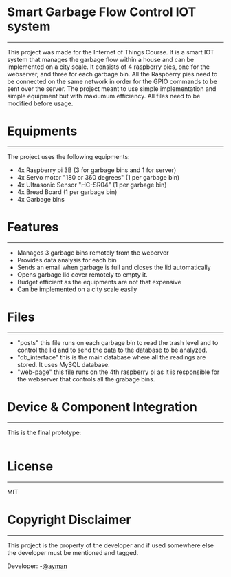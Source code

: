 #  Smart Garbage Flow Control IOT system
---
This project was made for the Internet of Things Course. It is a smart IOT system that manages the garbage flow within a house and can be implemented on a city scale. It consists of 4 raspberry pies, one for the webserver, and three for each garbage bin. All the Raspberry pies need to be connected on the same network in order for the GPIO commands to be sent over the server. The project meant to use simple implementation and simple equipment but with maxiumum efficiency. All files need to be modified before usage. 

# Equipments
---
The project uses the following equipments:
  - 4x Raspberry pi 3B (3 for garbage bins and 1 for server)
  - 4x Servo motor "180 or 360 degrees" (1 per garbage bin)
  - 4x Ultrasonic Sensor "HC-SR04" (1 per garbage bin)
  - 4x Bread Board (1 per garbage bin)
  - 4x Garbage bins

# Features
---
  - Manages 3 garbage bins remotely from the weberver
  - Provides data analysis for each bin
  - Sends an email when garbage is full and closes the lid automatically
  - Opens garbage lid cover remotely to empty it.
  - Budget efficient as the equipments are not that expensive
  - Can be implemented on a city scale easily
# Files
---
- "posts" this file runs on each garbage bin to read the trash level and to control the lid and to send the data to the database to be analyzed.
- "db_interface" this is the main database where all the readings are stored. It uses MySQL database.
- "web-page" this file runs on the 4th raspberry pi as it is responsible for the webserver that controls all the grabage bins.

# Device & Component Integration
----
This is the final prototype:

![]()


# License
----

MIT

# Copyright Disclaimer
----

This project is the property of the developer and if used somewhere else the developer must be mentioned and tagged.

Developer:
-[@ayman](https://github.com/AymanKandil)
